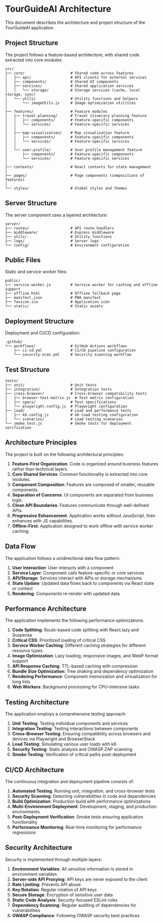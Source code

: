 # TourGuideAI Architecture

This document describes the architecture and project structure of the TourGuideAI application.

## Project Structure

The project follows a feature-based architecture, with shared code extracted into core modules:

```
src/
├── core/                     # Shared code across features
│   ├── api/                  # API clients for external services
│   ├── components/           # Shared UI components
│   ├── services/             # Shared application services
│   │   └── storage/          # Storage services (cache, local storage, sync)
│   └── utils/                # Utility functions and helpers
│       └── imageUtils.js     # Image optimization utilities
│
├── features/                 # Feature modules
│   ├── travel-planning/      # Travel itinerary planning feature
│   │   ├── components/       # Feature-specific components
│   │   └── services/         # Feature-specific services
│   │
│   ├── map-visualization/    # Map visualization feature
│   │   ├── components/       # Feature-specific components
│   │   └── services/         # Feature-specific services
│   │
│   └── user-profile/         # User profile management feature
│       ├── components/       # Feature-specific components
│       └── services/         # Feature-specific services
│
├── contexts/                 # React contexts for state management
│
├── pages/                    # Page components (compositions of features)
│
└── styles/                   # Global styles and themes
```

## Server Structure

The server component uses a layered architecture:

```
server/
├── routes/                   # API route handlers
├── middleware/               # Express middleware
├── utils/                    # Utility functions
├── logs/                     # Server logs
└── config/                   # Environment configuration
```

## Public Files

Static and service worker files:

```
public/
├── service-worker.js         # Service worker for caching and offline support
├── offline.html              # Offline fallback page
├── manifest.json             # PWA manifest
├── favicon.ico               # Application icon
└── static/                   # Static assets
```

## Deployment Structure

Deployment and CI/CD configuration:

```
.github/
└── workflows/                # GitHub Actions workflows
    ├── ci-cd.yml             # CI/CD pipeline configuration
    └── security-scan.yml     # Security scanning workflow
```

## Test Structure

```
tests/
├── unit/                     # Unit tests
├── integration/              # Integration tests
├── cross-browser/            # Cross-browser compatibility tests
│   ├── browser-test-matrix.js  # Test matrix configuration
│   ├── specs/                # Test specifications
│   └── playwright.config.js  # Playwright configuration
├── load/                     # Load and performance tests
│   ├── k6.config.js          # k6 load testing configuration
│   └── scenarios/            # Load testing scenarios
└── smoke.test.js             # Smoke tests for deployment verification
```

## Architecture Principles

The project is built on the following architectural principles:

1. **Feature-First Organization**: Code is organized around business features rather than technical layers.
2. **Core Shared Services**: Common functionality is extracted into core modules.
3. **Component Composition**: Features are composed of smaller, reusable components.
4. **Separation of Concerns**: UI components are separated from business logic.
5. **Clean API Boundaries**: Features communicate through well-defined APIs.
6. **Progressive Enhancement**: Application works without JavaScript, then enhances with JS capabilities.
7. **Offline-First**: Application designed to work offline with service worker caching.

## Data Flow

The application follows a unidirectional data flow pattern:

1. **User Interaction**: User interacts with a component
2. **Service Layer**: Component calls feature-specific or core services
3. **API/Storage**: Services interact with APIs or storage mechanisms
4. **State Update**: Updated data flows back to components via React state or context
5. **Rendering**: Components re-render with updated data

## Performance Architecture

The application implements the following performance optimizations:

1. **Code Splitting**: Route-based code splitting with React.lazy and Suspense
2. **Critical CSS**: Prioritized loading of critical CSS
3. **Service Worker Caching**: Different caching strategies for different resource types
4. **Image Optimization**: Lazy loading, responsive images, and WebP format support
5. **API Response Caching**: TTL-based caching with compression
6. **Bundle Size Optimization**: Tree shaking and dependency optimization
7. **Rendering Performance**: Component memoization and virtualization for long lists
8. **Web Workers**: Background processing for CPU-intensive tasks

## Testing Architecture

The application employs a comprehensive testing approach:

1. **Unit Testing**: Testing individual components and services
2. **Integration Testing**: Testing interactions between components
3. **Cross-Browser Testing**: Ensuring compatibility across browsers and devices via Playwright and BrowserStack
4. **Load Testing**: Simulating various user loads with k6
5. **Security Testing**: Static analysis and OWASP ZAP scanning
6. **Smoke Testing**: Verification of critical paths post-deployment

## CI/CD Architecture

The continuous integration and deployment pipeline consists of:

1. **Automated Testing**: Running unit, integration, and cross-browser tests
2. **Security Scanning**: Detecting vulnerabilities in code and dependencies
3. **Build Optimization**: Production build with performance optimizations
4. **Multi-Environment Deployment**: Development, staging, and production environments
5. **Post-Deployment Verification**: Smoke tests ensuring application functionality
6. **Performance Monitoring**: Real-time monitoring for performance regressions

## Security Architecture

Security is implemented through multiple layers:

1. **Environment Variables**: All sensitive information is stored in environment variables
2. **Server-side API Proxying**: API keys are never exposed to the client
3. **Rate Limiting**: Prevents API abuse
4. **Key Rotation**: Regular rotation of API keys
5. **Secure Storage**: Encryption of sensitive user data
6. **Static Code Analysis**: Security-focused ESLint rules
7. **Dependency Scanning**: Regular auditing of dependencies for vulnerabilities
8. **OWASP Compliance**: Following OWASP security best practices 